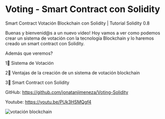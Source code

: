 # Voting - Smart Contract con Solidity

Smart Contract Votación Blockchain con Solidity | Tutorial Solidity 0.8

Buenas y bienvenid@s a un nuevo video! Hoy vamos a ver como podemos crear un sistema de votación con la tecnología Blockchain y lo haremos creado un smart contract con Solidity.

Además que veremos?

1⃣ Sistema de Votación

2⃣ Ventajas de la creación de un sistema de votación blockchain

3⃣ Smart Contract con Solidity
 
GitHub: https://github.com/jonatanjimeneza/Voting-Solidity

Youtube: https://youtu.be/PUk3HSMQgf4


![votación blockchain](https://user-images.githubusercontent.com/101588200/173859695-60e59e26-33b9-4a5d-bb7d-d4ce4208aeb5.png)
